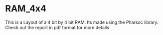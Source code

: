 # RAM_4x4

This is a Layout of a 4 bit by 4 bit RAM. Its made using the Pharsoc library.
Check out the report in pdf format for more details
